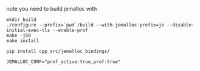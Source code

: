 note you need to build jemalloc with

```shell
mkdir build
./configure --prefix=`pwd`/build --with-jemalloc-prefix=je --disable-initial-exec-tls --enable-prof
make -j50
make install

pip install cpp_src/jemalloc_bindings/
```

```shell
JEMALLOC_CONF="prof_active:true,prof:true"
```